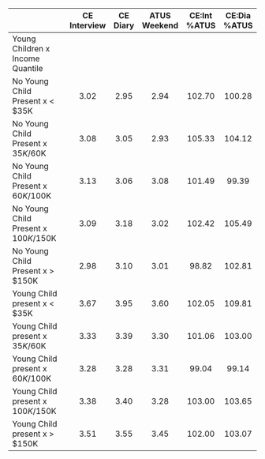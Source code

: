 
|                      | CE<br>Interview |  CE<br>Diary | ATUS<br>Weekend | CE:Int<br>%ATUS | CE:Dia<br>%ATUS |
| -------------------- | :----------: | :----------: | :----------: | :----------: | :----------: |
| Young Children x Income Quantile |              |              |              |              |              |
| No Young Child Present x     < $35K |         3.02 |         2.95 |         2.94 |       102.70 |       100.28 |
| No Young Child Present x  $35K/$60K |         3.08 |         3.05 |         2.93 |       105.33 |       104.12 |
| No Young Child Present x  $60K/$100K |         3.13 |         3.06 |         3.08 |       101.49 |        99.39 |
| No Young Child Present x $100K/$150K |         3.09 |         3.18 |         3.02 |       102.42 |       105.49 |
| No Young Child Present x     > $150K |         2.98 |         3.10 |         3.01 |        98.82 |       102.81 |
| Young Child present x     < $35K |         3.67 |         3.95 |         3.60 |       102.05 |       109.81 |
| Young Child present x  $35K/$60K |         3.33 |         3.39 |         3.30 |       101.06 |       103.00 |
| Young Child present x  $60K/$100K |         3.28 |         3.28 |         3.31 |        99.04 |        99.14 |
| Young Child present x $100K/$150K |         3.38 |         3.40 |         3.28 |       103.00 |       103.65 |
| Young Child present x     > $150K |         3.51 |         3.55 |         3.45 |       102.00 |       103.07 |


